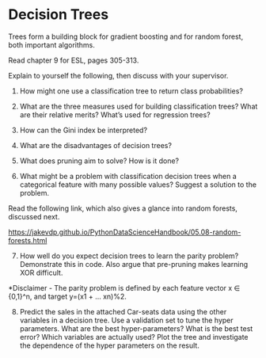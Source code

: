 # Decision Trees

Trees form a building block for gradient boosting and for random forest, both important algorithms. 

Read chapter 9 for ESL, pages 305-313.

Explain to yourself the following, then discuss with your supervisor.

1. How might one use a classification tree to return class probabilities?

2. What are the three measures used for building classification trees? What are their relative merits? What’s used for regression trees?

3. How can the Gini index be interpreted?

4. What are the disadvantages of decision trees?

5. What does pruning aim to solve? How is it done?

6. What might be a problem with classification decision trees when a categorical feature with many possible values? Suggest a solution to the problem.

Read the following link, which also gives a glance into random forests, discussed next.

https://jakevdp.github.io/PythonDataScienceHandbook/05.08-random-forests.html 

7. How well do you expect decision trees to learn the parity problem? Demonstrate this in code. Also argue that pre-pruning makes learning XOR difficult.

*Disclaimer - The parity problem is defined by each feature vector x $\in$ {0,1}^n, and target y=(x1 + ... xn)%2.

8. Predict the sales in the attached Car-seats data using the other variables in a decision tree. Use a validation set to tune the hyper parameters. What are the best hyper-parameters? What is the best test error? Which variables are actually used? Plot the tree and investigate the dependence of the hyper parameters on the result.
